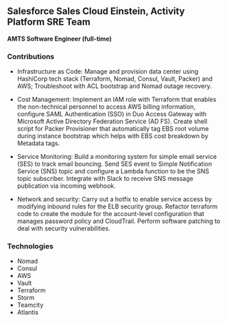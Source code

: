 ## Salesforce Sales Cloud Einstein, Activity Platform SRE Team

**AMTS Software Engineer (full-time)**

### Contributions

 - Infrastructure as Code: Manage and provision data center using HashiCorp tech stack (Terraform, Nomad, Consul, Vault, Packer) and AWS; Troubleshoot with ACL bootstrap and Nomad outage recovery.

 - Cost Management: Implement an IAM role with Terraform that enables the non-technical personnel to access AWS billing information, configure SAML Authentication (SSO) in Duo Access Gateway with Microsoft Active Directory Federation Service (AD FS). Create shell script for Packer Provisioner that automatically tag EBS root volume during instance bootstrap which helps with EBS cost breakdown by Metadata tags.  

 - Service Monitoring: Build a monitoring system for simple email service (SES) to track email bouncing. Send SES event to Simple Notification Service (SNS) topic and configure a Lambda function to be the SNS topic subscriber. Integrate with Slack to receive SNS message publication via incoming webhook.
 
 - Network and security: Carry out a hotfix to enable service access by modifying inbound rules for the ELB security group. Refactor terraform code to create the module for the account-level configuration that manages password policy and CloudTrail. Perform software patching to deal with security vulnerabilities.

### Technologies
 - Nomad
 - Consul
 - AWS
 - Vault
 - Terraform
 - Storm
 - Teamcity
 - Atlantis